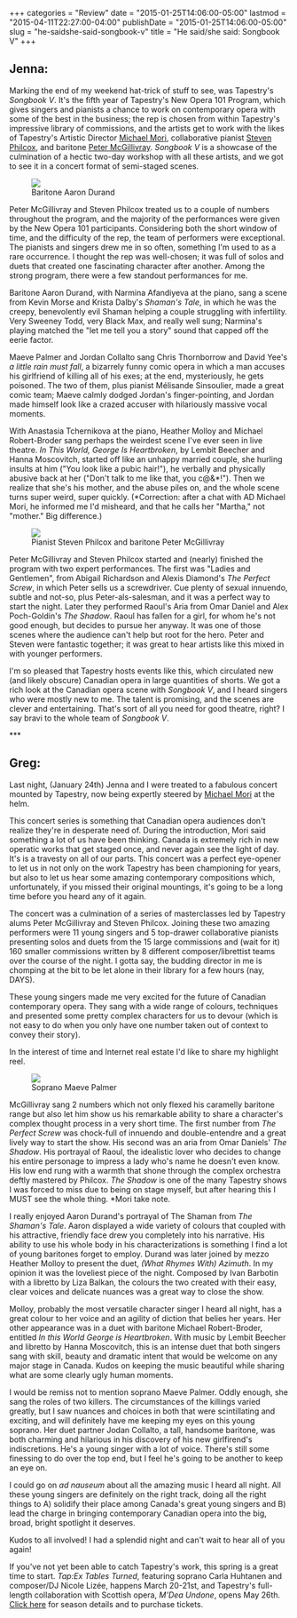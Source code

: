 +++
categories = "Review"
date = "2015-01-25T14:06:00-05:00"
lastmod = "2015-04-11T22:27:00-04:00"
publishDate = "2015-01-25T14:06:00-05:00"
slug = "he-saidshe-said-songbook-v"
title = "He said/she said: Songbook V"
+++

<h2>Jenna:</h2>
<p>
	Marking the end of my weekend hat-trick of stuff to see, was Tapestry's 
	<i>Songbook V</i>. It's the fifth year of Tapestry's New Opera 101 Program, which gives singers and pianists a chance to work on contemporary opera with some of the best in the business; the rep is chosen from within Tapestry's impressive library of commissions, and the artists get to work with the likes of Tapestry's Artistic Director <a href="https://tapestryopera.com/about#who-we-are" target="_blank">Michael Mori</a>, collaborative pianist <a href="http://www.music.utoronto.ca/faculty/faculty_members/faculty_n_to_z/steven_philcox.htm" target="_blank">Steven Philcox</a>, and baritone <a href="http://petermcgillivray.com/" target="_blank">Peter McGillivray</a>. <em>Songbook V</em> is a showcase of the culmination of a hectic two-day workshop with all these artists, and we got to see it in a concert format of semi-staged scenes.
</p>
<figure data-type="image"><a href="/webhook-uploads/1428805536855/10943744_10152774633088547_6124600343009489208_n.jpg"><img data-resize-src="http://lh3.googleusercontent.com/WSCqJEkrXGJQIEPt7WYB_6lohqYlkmE1bJz-ptV7cu4mds7PWzF8t215uGxGeYiwDO-KStTTQu621N0tdkoU7KhmHBk" src="http://lh3.googleusercontent.com/WSCqJEkrXGJQIEPt7WYB_6lohqYlkmE1bJz-ptV7cu4mds7PWzF8t215uGxGeYiwDO-KStTTQu621N0tdkoU7KhmHBk=s1200"></a><figcaption>Baritone Aaron Durand</figcaption></figure>
<p>
	Peter McGillivray and Steven Philcox treated us to a couple of numbers throughout the program, and the majority of the performances were given by the New Opera 101 participants. Considering both the short window of time, and the difficulty of the rep, the team of performers were exceptional. The pianists and singers drew me in so often, something I'm used to as a rare occurrence. I thought the rep was well-chosen; it was full of solos and duets that created one fascinating character after another. Among the strong program, there were a few standout performances for me.
</p>
<p>
	Baritone Aaron Durand, with Narmina Afandiyeva at the piano, sang a scene from Kevin Morse and Krista Dalby's 
	<em>Shaman's Tale</em>, in which he was the creepy, benevolently evil Shaman helping a couple struggling with infertility. Very Sweeney Todd, very Black Max, and really well sung; Narmina's playing matched the "let me tell you a story" sound that capped off the eerie factor.
</p>
<p>
	Maeve Palmer and Jordan Collalto sang Chris Thornborrow and David Yee's 
	<em>a little rain must</em> <em>fall</em>,<em> </em>a bizarrely funny comic opera in which a man accuses his girlfriend of killing all of his exes; at the end, mysteriously, he gets poisoned. The two of them, plus pianist Mélisande Sinsoulier, made a great comic team; Maeve calmly dodged Jordan's finger-pointing, and Jordan made himself look like a crazed accuser with hilariously massive vocal moments.
</p>
<p>
	With Anastasia Tchernikova at the piano, Heather Molloy and Michael Robert-Broder sang perhaps the weirdest scene I've ever seen in live theatre. 
	<em>In This World, George Is Heartbroken</em>, by Lembit Beecher and Hanna Moscovitch, started off like an unhappy married couple, she hurling insults at him ("You look like a pubic hair!"), he verbally and physically abusive back at her ("Don't talk to me like that, you c@&amp;*!"). Then we realize that she's his mother, and the abuse piles on, and the whole scene turns super weird, super quickly. (*Correction: after a chat with AD Michael Mori, he informed me I'd misheard, and that he calls her "Martha," not "mother." Big difference.)
</p>
<figure data-type="image"><a href="/webhook-uploads/1428805612813/10329142_10152774632448547_5060201678186894996_n.jpg"><img data-resize-src="http://lh3.googleusercontent.com/AISgVc0F_fJ91dBaiujOcOm1Ec1GIl-fh3Cm-g0daIxo5lnOFZNgzuQW2DyElEoqDPPO9MjyP474qhaE8LLUzwXXTBu4" src="http://lh3.googleusercontent.com/AISgVc0F_fJ91dBaiujOcOm1Ec1GIl-fh3Cm-g0daIxo5lnOFZNgzuQW2DyElEoqDPPO9MjyP474qhaE8LLUzwXXTBu4=s1200"></a><figcaption>Pianist Steven Philcox and baritone Peter McGillivray</figcaption></figure>
<p>
	Peter McGillivray and Steven Philcox started and (nearly) finished the program with two expert performances. The first was "Ladies and Gentlemen", from Abigail Richardson and Alexis Diamond's 
	<em>The Perfect Screw</em>, in which Peter sells us a screwdriver. Cue plenty of sexual innuendo, subtle and not-so, plus Peter-als-salesman, and it was a perfect way to start the night. Later they performed Raoul's Aria from Omar Daniel and Alex Poch-Goldin's <em>The Shadow</em>. Raoul has fallen for a girl, for whom he's not good enough, but decides to pursue her anyway. It was one of those scenes where the audience can't help but root for the hero. Peter and Steven were fantastic together; it was great to hear artists like this mixed in with younger performers.
</p>
<p>
	I'm so pleased that Tapestry hosts events like this, which circulated new (and likely obscure) Canadian opera in large quantities of shorts. We got a rich look at the Canadian opera scene with 
	<em>Songbook V</em>, and I heard singers who were mostly new to me. The talent is promising, and the scenes are clever and entertaining. That's sort of all you need for good theatre, right? I say bravi to the whole team of <i>Songbook V</i>.
</p>
<p>
	***
</p>
<h2>Greg:</h2>
<p>
	Last night, (January 24th) Jenna and I were treated to a fabulous concert mounted by Tapestry, now being expertly steered by 
	<a href="https://tapestryopera.com/about#who-we-are" target="_blank">Michael Mori</a> at the helm.
</p>
<p>
	This concert series is something that Canadian opera audiences don't realize they're in desperate need of. During the introduction, Mori said something a lot of us have been thinking. Canada is extremely rich in new operatic works that get staged once, and never again see the light of day. It's is a travesty on all of our parts. This concert was a perfect eye-opener to let us in not only on the work Tapestry has been championing for years, but also to let us hear some amazing contemporary compositions which, unfortunately, if you missed their original mountings, it's going to be a long time before you heard any of it again.
</p>
<p>
	The concert was a culmination of a series of masterclasses led by Tapestry alums Peter McGillivray and Steven Philcox. Joining these two amazing performers were 11 young singers and 5 top-drawer collaborative pianists presenting solos and duets from the 15 large commissions and (wait for it) 160 smaller commissions written by 8 different composer/librettist teams over the course of the night. I gotta say, the budding director in me is chomping at the bit to be let alone in their library for a few hours (nay, DAYS).
</p>
<p>
	These young singers made me very excited for the future of Canadian contemporary opera. They sang with a wide range of colours, techniques and presented some pretty complex characters for us to devour (which is not easy to do when you only have one number taken out of context to convey their story).
</p>
<p>
	In the interest of time and Internet real estate I'd like to share my highlight reel.
</p>
<figure data-type="image"><a href="/webhook-uploads/1428805653220/1907937_10152774632058547_4518529430356817494_n.jpg"><img data-resize-src="http://lh3.googleusercontent.com/ja6-VJqKP70nA60y43wqdy4SHAIzVbxDda_QGC5W6su9gu9cEY81vX59EUEfafb00FOLCHxN0ZPq-E9JnHokBarXUIptqA" src="http://lh3.googleusercontent.com/ja6-VJqKP70nA60y43wqdy4SHAIzVbxDda_QGC5W6su9gu9cEY81vX59EUEfafb00FOLCHxN0ZPq-E9JnHokBarXUIptqA=s1200"></a><figcaption>Soprano Maeve Palmer</figcaption></figure>
<p>
	McGillivray sang 2 numbers which not only flexed his caramelly baritone range but also let him show us his remarkable ability to share a character's complex thought process in a very short time. The first number from 
	<em>The Perfect Screw</em> was chock-full of innuendo and double-entendre and a great lively way to start the show. His second was an aria from Omar Daniels'<em> The Shadow</em>. His portrayal of Raoul, the idealistic lover who decides to change his entire personage to impress a lady who's name he doesn't even know. His low end rung with a warmth that shone through the complex orchestra deftly mastered by Philcox. <em>The Shadow</em> is one of the many Tapestry shows I was forced to miss due to being on stage myself, but after hearing this I MUST see the whole thing. *Mori take note.
</p>
<p>
	I really enjoyed Aaron Durand's portrayal of The Shaman from 
	<em>The Shaman's Tale</em>. Aaron displayed a wide variety of colours that coupled with his attractive, friendly face drew you completely into his narrative. His ability to use his whole body in his characterizations is something I find a lot of young baritones forget to employ. Durand was later joined by mezzo Heather Molloy to present the duet,<em> (What Rhymes With) Azimuth</em>. In my opinion it was the loveliest piece of the night. Composed by Ivan Barbotin with a libretto by Liza Balkan, the colours the two created with their easy, clear voices and delicate nuances was a great way to close the show.
</p>
<p>
	Molloy, probably the most versatile character singer I heard all night, has a great colour to her voice and an agility of diction that belies her years. Her other appearance was in a duet with baritone Michael Robert-Broder, entitled 
	<em>In this World George is Heartbroken</em>. With music by Lembit Beecher and libretto by Hanna Moscovitch, this is an intense duet that both singers sang with skill, beauty and dramatic intent that would be welcome on any major stage in Canada. Kudos on keeping the music beautiful while sharing what are some clearly ugly human moments.
</p>
<p>
	I would be remiss not to mention soprano Maeve Palmer. Oddly enough, she sang the roles of two killers. The circumstances of the killings varied greatly, but I saw nuances and choices in both that were scintillating and exciting, and will definitely have me keeping my eyes on this young soprano. Her duet partner Jodan Collalto, a tall, handsome baritone, was both charming and hilarious in his discovery of his new girlfirend's indiscretions. He's a young singer with a lot of voice. There's still some finessing to do over the top end, but I feel he's going to be another to keep an eye on.
</p>
<p>
	I could go on 
	<em>ad nauseum</em> about all the amazing music I heard all night. All these young singers are definitely on the right track, doing all the right things to A) solidify their place among Canada's great young singers and B) lead the charge in bringing contemporary Canadian opera into the big, broad, bright spotlight it deserves.
</p>
<p>
	Kudos to all involved! I had a splendid night and can't wait to hear all of you again!
</p>
<p class="intro">
	If you've not yet been able to catch Tapestry's work, this spring is a great time to start. 
	<em>Tap:Ex Tables Turned</em>, featuring soprano Carla Huhtanen and composer/DJ Nicole Lizée, happens March 20-21st, and Tapestry's full-length collaboration with Scottish opera, <em>M'Dea Undone</em>, opens May 26th. <a href="https://tapestryopera.com/subscription" target="_blank">Click here</a> for season details and to purchase tickets.
</p>
